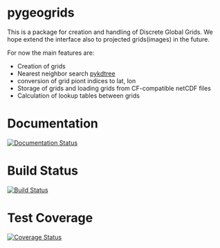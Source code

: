 # pygeogrids #

This is a package for creation and handling of Discrete Global Grids. We hope
extend the interface also to projected grids(images) in the future.

For now the main features are:

- Creation of grids
- Nearest neighbor search [pykdtree](https://github.com/storpipfugl/pykdtree)
- conversion of grid piont indices to lat, lon
- Storage of grids and loading grids from CF-compatible netCDF files
- Calculation of lookup tables between grids

# Documentation

[![Documentation Status](https://readthedocs.org/projects/pygeogrids/badge/?version=latest)](https://readthedocs.org/projects/pygeogrids/?badge=latest)


# Build Status

[![Build Status](https://travis-ci.org/TUW-GEO/pygeogrids.svg?branch=master)](https://travis-ci.org/TUW-GEO/pygeogrids)

# Test Coverage

[![Coverage Status](https://coveralls.io/repos/TUW-GEO/pygeogrids/badge.svg)](https://coveralls.io/r/TUW-GEO/pygeogrids)
